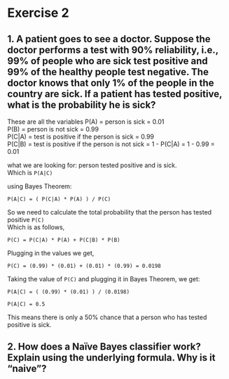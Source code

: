 # Exercise 2

## 1. A patient goes to see a doctor. Suppose the doctor performs a test with 90% reliability, i.e., 99% of people who are sick test positive and 99% of the healthy people test negative. The doctor knows that only 1% of the people in the country are sick. If a patient has tested positive, what is the probability he is sick?

These are all the variables
P(A) = person is sick = 0.01    
P(B) = person is not sick = 0.99    
P(C|A) = test is positive if the person is sick = 0.99  
P(C|B) = test is positive if the person is not sick = 1 - P(C|A) = 1 - 0.99 = 0.01  

what we are looking for: person tested positive and is sick.    
Which is `P(A|C)`

using Bayes Theorem:

```
P(A|C) = ( P(C|A) * P(A) ) / P(C)
```

So we need to calculate the total probability that the person has tested positive `P(C)`    
Which is as follows,

```
P(C) = P(C|A) * P(A) + P(C|B) * P(B)
```

Plugging in the values we get,

```
P(C) = (0.99) * (0.01) + (0.01) * (0.99) = 0.0198
```

Taking the value of `P(C)` and plugging it in Bayes Theorem, we get:

```
P(A|C) = ( (0.99) * (0.01) ) / (0.0198)

P(A|C) = 0.5
```

This means there is only a 50% chance that a person who has tested positive is sick.

## 2. How does a Naïve Bayes classifier work? Explain using the underlying formula. Why is it “naive”?


